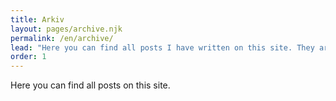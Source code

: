 ```yaml
---
title: Arkiv
layout: pages/archive.njk
permalink: /en/archive/
lead: "Here you can find all posts I have written on this site. They are sorted by date."
order: 1
---
```


Here you can find all posts on this site.
